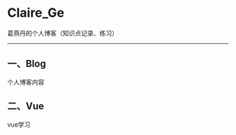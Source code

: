 # Claire_Ge 
葛燕丹的个人博客（知识点记录、练习）

--------------------------------

## 一、Blog
个人博客内容

## 二、Vue
vue学习

